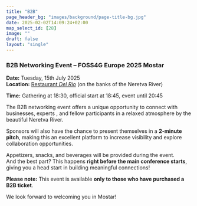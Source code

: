 ```yaml
---
title: "B2B"
page_header_bg: "images/background/page-title-bg.jpg"
date: 2025-02-02T14:09:24+02:00
map_select_id: [28]
image: ""
draft: false
layout: "single"
---
```

###  B2B Networking Event – FOSS4G Europe 2025 Mostar

**Date:** Tuesday, 15th July 2025  
**Location:** [Restaurant *Del Rio*](https://www.openstreetmap.org/?mlat=43.34885&mlon=17.81032#map=19/43.34885/17.81032) 
(on the banks of the Neretva River)

**Time:** Gathering at 18:30, official start at 18:45, event until 20:45  

The B2B networking event offers a unique opportunity to connect with businesses, experts
, and fellow participants in a relaxed atmosphere by the beautiful Neretva River. 

Sponsors will also have the chance to present themselves in a **2-minute pitch**, 
making this an excellent platform to increase visibility and explore collaboration opportunities.

Appetizers, snacks, and beverages will be provided during the event.  
And the best part? This happens **right before the main conference starts**, giving you a 
head start in building meaningful connections!

**Please note:** This event is available **only to those who have purchased a B2B ticket**.  

We look forward to welcoming you in Mostar!


